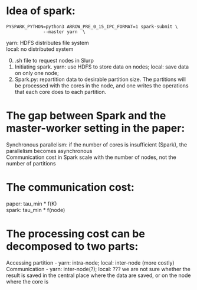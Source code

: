 

# Idea of spark:  

    PYSPARK_PYTHON=python3 ARROW_PRE_0_15_IPC_FORMAT=1 spark-submit \
                  --master yarn  \
                  
yarn: HDFS distributes file system  
local: no distributed system

0) .sh file to request nodes in Slurp
1) Initiating spark. yarn: use HDFS to store data on nodes; local: save data on only one node;  
2) Spark.py: repartition data to desirable partition size. The partitions will be processed with the cores in the node, and one writes the operations that each core does to each partition.

# The gap between Spark and the master-worker setting in the paper:  
Synchronous parallelism: if the number of cores is insufficient (Spark), the parallelism becomes asynchronous  
Communication cost in Spark scale with the number of nodes, not the number of partitions

# The communication cost:  
paper: tau_min * f(K)  
spark: tau_min * f(node)  

# The processing cost can be decomposed to two parts:
Accessing partition - yarn: intra-node; local: inter-node (more costly)  
Communication - yarn: inter-node(?); local: ??? we are not sure whether the result is saved in the central place where the data are saved, or on the node where the core is
